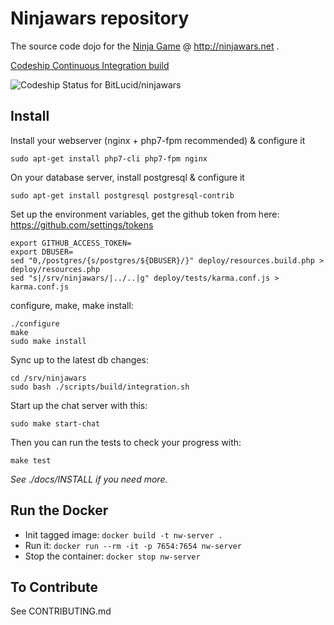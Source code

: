 # Ninjawars repository

The source code dojo for the [Ninja Game](http://www.ninjawars.net) @ http://ninjawars.net .

[Codeship Continuous Integration build](https://www.codeship.io/projects/41292)

![Codeship Status for BitLucid/ninjawars](https://codeship.com/projects/7c7b3800-3608-0132-36b5-4e1d56e5e814/status)

## Install

Install your webserver (nginx + php7-fpm recommended) & configure it

	sudo apt-get install php7-cli php7-fpm nginx

On your database server, install postgresql & configure it

	sudo apt-get install postgresql postgresql-contrib

Set up the environment variables, get the github token 
from here: https://github.com/settings/tokens

	export GITHUB_ACCESS_TOKEN=
	export DBUSER=
	sed "0,/postgres/{s/postgres/${DBUSER}/}" deploy/resources.build.php > deploy/resources.php
	sed "s|/srv/ninjawars/|../..|g" deploy/tests/karma.conf.js > karma.conf.js

configure, make, make install:

	./configure
	make
	sudo make install

Sync up to the latest db changes:

	cd /srv/ninjawars
	sudo bash ./scripts/build/integration.sh

Start up the chat server with this:

	sudo make start-chat

Then you can run the tests to check your progress with:

    make test

*See ./docs/INSTALL if you need more.*

## Run the Docker

* Init tagged image: `docker build -t nw-server .`
* Run it: `docker run --rm -it -p 7654:7654 nw-server`
* Stop the container: `docker stop nw-server`

## To Contribute

See CONTRIBUTING.md
